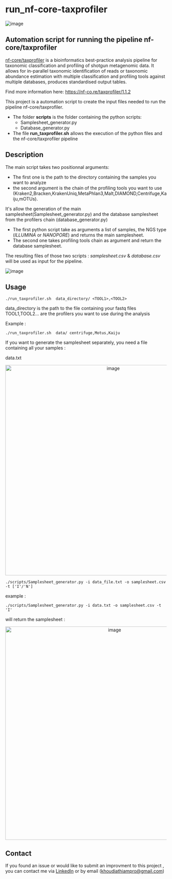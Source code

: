 # run_nf-core-taxprofiler

![image](https://github.com/KhoujSunshine/run_nf-core-taxprofiler/assets/100375394/c53c2cbe-36bb-4ec6-a37f-d6e145ace858)


## Automation script for running the pipeline nf-core/taxprofiler

[nf-core/taxprofiler](https://github.com/nf-core/taxprofiler) is a bioinformatics best-practice analysis pipeline for taxonomic classification and profiling of shotgun metagenomic data. It allows for in-parallel taxonomic identification of reads or taxonomic abundance estimation with multiple classification and profiling tools against multiple databases, produces standardised output tables.

Find more information here: https://nf-co.re/taxprofiler/1.1.2

This project is a automation script to create the input files needed to run the pipeline nf-core/taxprofiler. 

- The folder **scripts** is the folder containing the python scripts:
  - Samplesheet_generator.py
  - Database_generator.py
- The file **run_taxprofiler.sh** allows the execution of the python files and the nf-core/taxprofiler pipeline

## Description

The main script takes two positionnal arguments:

- The first one is the path to the directory containing the samples you want to analyze
- the second argument is the chain of the profiling tools you want to use (Kraken2,Bracken,KrakenUniq,MetaPhlan3,Malt,DIAMOND,Centrifuge,Kaiju,mOTUs).

It's allow the generation of the main samplesheet(Samplesheet_generator.py) and the database samplesheet from the profilers chain (database_generator.py)

- The first python script take as arguments a list of samples, the NGS type (*ILLUMINA* or *NANOPORE*) and returns the main samplesheet. 
- The second one takes profiling tools chain as argument and return the database samplesheet.
  
The resulting files of those two scripts : *samplesheet.csv* & *database.csv* will be used as input for the pipeline.

![image](https://github.com/KhoujSunshine/run_nf-core-taxprofiler/assets/100375394/ff128eff-1eac-4cf8-accb-45666fea6b45)

## Usage

```
./run_taxprofiler.sh  data_directory/ <TOOL1>,<TOOL2>
```

data_directory is the path to the file containing your fastq files 
TOOL1,TOOL2... are the profilers you want to use during the analysis


Example :
```
./run_taxprofiler.sh  data/ centrifuge,Motus,Kaiju
```

If you want to generate the samplesheet separately, you need a file containing all your samples :

data.txt

<p align="center">
   <img width="658" alt="image" src="https://github.com/KhoujSunshine/run_nf-core-taxprofiler/assets/100375394/2847aaeb-320d-412f-8f95-d5d78bf29de5">
</p>

```
./scripts/Samplesheet_generator.py -i data_file.txt -o samplesheet.csv -t ['I'/'N']
```
example :
```
./scripts/Samplesheet_generator.py -i data.txt -o samplesheet.csv -t 'I'
```
 will return the samplesheet :
 
 <p align="center">
<img width="667" alt="image" src="https://github.com/KhoujSunshine/run_nf-core-taxprofiler/assets/100375394/926c0cd8-676a-4c24-8e3b-28867a39a2b0">
 </p>
 

## Contact

If you found an issue or would like to submit an improvment to this project , you can contact me via [LinkedIn](https://www.linkedin.com/in/ndeye-khoudia-thiam/) or by email (khoudiathiampro@gmail.com)

